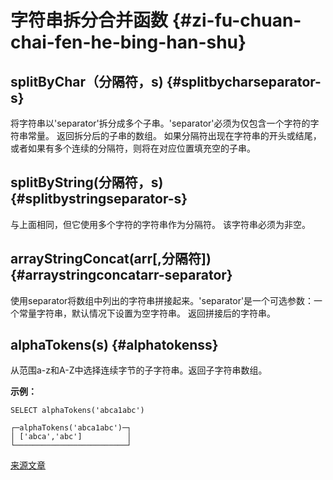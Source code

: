 
# 字符串拆分合并函数 {#zi-fu-chuan-chai-fen-he-bing-han-shu}

## splitByChar（分隔符，s) {#splitbycharseparator-s}

将字符串以'separator'拆分成多个子串。'separator'必须为仅包含一个字符的字符串常量。
返回拆分后的子串的数组。 如果分隔符出现在字符串的开头或结尾，或者如果有多个连续的分隔符，则将在对应位置填充空的子串。

## splitByString(分隔符，s) {#splitbystringseparator-s}

与上面相同，但它使用多个字符的字符串作为分隔符。 该字符串必须为非空。

## arrayStringConcat(arr\[,分隔符\]) {#arraystringconcatarr-separator}

使用separator将数组中列出的字符串拼接起来。'separator'是一个可选参数：一个常量字符串，默认情况下设置为空字符串。
返回拼接后的字符串。

## alphaTokens(s) {#alphatokenss}

从范围a-z和A-Z中选择连续字节的子字符串。返回子字符串数组。

**示例：**

    SELECT alphaTokens('abca1abc')

    ┌─alphaTokens('abca1abc')─┐
    │ ['abca','abc']          │
    └─────────────────────────┘

[来源文章](https://clickhouse.tech/docs/en/query_language/functions/splitting_merging_functions/) <!--hide-->
